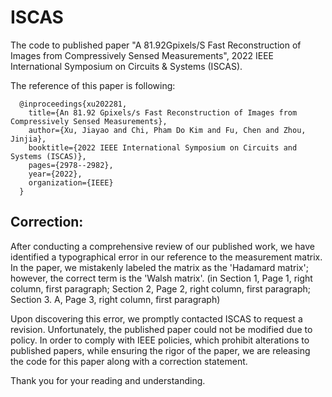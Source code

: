 # ISCAS
The code to published paper "A 81.92Gpixels/S Fast Reconstruction of Images from Compressively Sensed Measurements", 2022 IEEE International Symposium on Circuits &amp; Systems (ISCAS).

The reference of this paper is following:

```
  @inproceedings{xu202281,
    title={An 81.92 Gpixels/s Fast Reconstruction of Images from Compressively Sensed Measurements},
    author={Xu, Jiayao and Chi, Pham Do Kim and Fu, Chen and Zhou, Jinjia},
    booktitle={2022 IEEE International Symposium on Circuits and Systems (ISCAS)}, 
    pages={2978--2982},
    year={2022},
    organization={IEEE} 
  }
```

## Correction:

After conducting a comprehensive review of our published work, we have identified a typographical error in our reference to the measurement matrix. In the paper, we mistakenly labeled the matrix as the 'Hadamard matrix'; however, the correct term is the 'Walsh matrix'. (in Section 1, Page 1, right column, first paragraph; Section 2, Page 2, right column, first paragraph; Section 3. A, Page 3, right column, first paragraph) 

Upon discovering this error, we promptly contacted ISCAS to request a revision. Unfortunately, the published paper could not be modified due to policy. 
In order to comply with IEEE policies, which prohibit alterations to published papers, while ensuring the rigor of the paper, we are releasing the code for this paper along with a correction statement.

Thank you for your reading and understanding.
